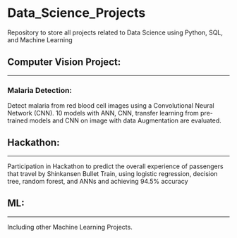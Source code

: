 # Data_Science_Projects
Repository to store all projects related to Data Science using Python, SQL, and Machine Learning

## Computer Vision Project:
------
### Malaria Detection:
Detect malaria from red blood cell images using a Convolutional Neural Network (CNN). 10 models with ANN, CNN, transfer learning from pre-trained models and CNN on image with data Augmentation are evaluated.  

## Hackathon:  
------
Participation in Hackathon to predict the overall experience of passengers that travel by Shinkansen Bullet Train, using logistic regression, decision tree, random forest, and ANNs and achieving 94.5% accuracy

## ML:  
------
Including other Machine Learning Projects.
  

